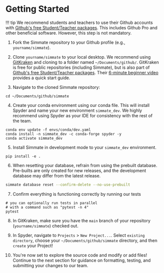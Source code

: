 # Getting Started

!!! tip
    We recommend students and teachers to use their Github accounts with [Github's free Student/Teacher packages](https://education.github.com/). This includes Github Pro and other beneficial software. However, this step is not mandatory.

1. Fork the Simmate repository to your Github profile (e.g., `yourname/simmate`).

2. Clone `yourname/simmate` to your local desktop. We recommend using [GitKraken](https://www.gitkraken.com/) and cloning to a folder named `~/Documents/github/`. GitKraken is free for public repositories (including Simmate), but is also part of [Github's free Student/Teacher packages](https://education.github.com/). Their [6-minute beginner video](https://www.youtube.com/watch?v=ub9GfRziCtU) provides a quick start guide.

3. Navigate to the cloned Simmate repository:
``` shell
cd ~/Documents/github/simmate
```

4. Create your conda environment using our conda file. This will install Spyder and name your new environment `simmate_dev`. We highly recommend using Spyder as your IDE for consistency with the rest of the team.
``` shell
conda env update -f envs/conda/dev.yaml
conda install -n simmate_dev -c conda-forge spyder -y
conda activate simmate_dev
```

5. Install Simmate in development mode to your `simmate_dev` environment.
``` shell
pip install -e .
```

6. When resetting your database, refrain from using the prebuilt database. Pre-builts are only created for new releases, and the development database may differ from the latest release.
``` bash
simmate database reset --confirm-delete --no-use-prebuilt
```

7. Confirm everything is functioning correctly by running our tests
``` shell
# you can optionally run tests in parallel 
# with a command such as "pytest -n 4"
pytest
```

8. In GitKraken, make sure you have the `main` branch of your repository (`yourname/simmate`) checked out.

9. In Spyder, navigate to `Projects` > `New Project...`. Select `existing directory`, choose your `~/Documents/github/simmate` directory, and then `create` your Project!

10. You're now set to explore the source code and modify or add files! Continue to the next section for guidance on formatting, testing, and submitting your changes to our team.